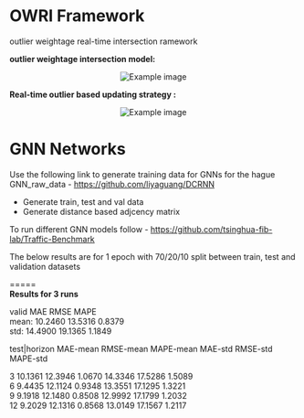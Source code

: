 # OWRI Framework
outlier weightage real-time intersection ramework

**outlier weightage intersection model:**

<p align="center">
  <img src="docs/outlier_model.png" alt="Example image"/>
</p>


**Real-time outlier based updating strategy :**
<p align="center">
  <img src="docs/real_time_model.png" alt="Example image"/>
</p>





# GNN Networks  

Use the following link to generate training data for GNNs for the hague GNN_raw_data  - https://github.com/liyaguang/DCRNN

- Generate train, test and val data
- Generate distance based adjcency matrix


To run different GNN models follow - https://github.com/tsinghua-fib-lab/Traffic-Benchmark 

The below results are for 1 epoch with 70/20/10 split between train, test and validation datasets



===== \
**Results for 3 runs**

valid	MAE	RMSE	MAPE \
mean:	10.2460	13.5316	0.8379 \
std:	14.4900	19.1365	1.1849



test|horizon	MAE-mean	RMSE-mean	MAPE-mean	MAE-std	RMSE-std	MAPE-std 

3	10.1361	12.3946	1.0670	14.3346	17.5286	1.5089 \
6	9.4435	12.1124	0.9348	13.3551	17.1295	1.3221 \
9	9.1918	12.1480	0.8508	12.9992	17.1799	1.2032 \
12	9.2029	12.1316	0.8568	13.0149	17.1567	1.2117 

